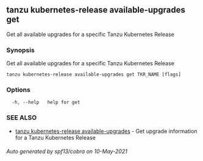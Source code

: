 ## tanzu kubernetes-release available-upgrades get

Get all available upgrades for a specific Tanzu Kubernetes Release

### Synopsis

Get all available upgrades for a specific Tanzu Kubernetes Release

```
tanzu kubernetes-release available-upgrades get TKR_NAME [flags]
```

### Options

```
  -h, --help   help for get
```

### SEE ALSO

* [tanzu kubernetes-release available-upgrades](tanzu_kubernetes-release_available-upgrades.md)	 - Get upgrade information for a Tanzu Kubernetes Release

###### Auto generated by spf13/cobra on 10-May-2021
